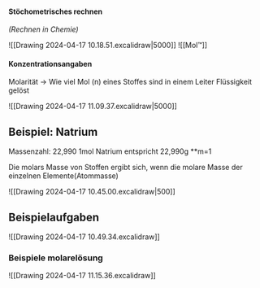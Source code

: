 #### Stöchometrisches rechnen 
*(Rechnen in Chemie)*

![[Drawing 2024-04-17 10.18.51.excalidraw|5000]]
![[Mol™]]

#### Konzentrationsangaben 
Molarität -> Wie viel Mol (n) eines Stoffes sind in einem Leiter Flüssigkeit gelöst 

![[Drawing 2024-04-17 11.09.37.excalidraw|5000]]

## Beispiel: Natrium
Massenzahl: 22,990
1mol Natrium entspricht 22,990g 
**m=1

Die molars Masse von Stoffen ergibt sich, wenn die molare Masse der einzelnen Elemente(Atommasse)

![[Drawing 2024-04-17 10.45.00.excalidraw|500]]

## Beispielaufgaben
![[Drawing 2024-04-17 10.49.34.excalidraw]]

### Beispiele molarelösung
![[Drawing 2024-04-17 11.15.36.excalidraw]]